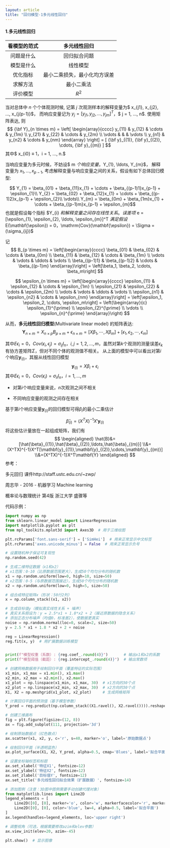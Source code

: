 ```yaml
---
layout: article
title: "回归模型-1多元线性回归"
---
```


####  1.多元线性回归

| 看模型的范式 |         多元线性回归         |
| :----------: | :--------------------------: |
|  问题是什么  |         回归拟合问题         |
|  模型是什么  |           线性模型           |
|   优化指标   | 最小二乘损失，最小化均方误差 |
|   求解方法   |          最小二乘法          |
|   评价模型   |            $R^2$             |

当对总体中 $n$ 个个体观测时候, 记第 $j$ 次观测样本的解释变量为$ x_{j1}, x_{j2}, …, x_{j(p-1)}$， 而响应变量记为 $y_{j} = [y_{j1}, y_{j2}, …, y_{jm}]^T$，$ j = 1, …, n$. 使用矩阵表达, 则
$$
{\bf Y}_{n \times m} = \left[ \begin{array}{cccc} y_{11} & y_{12} & \cdots & y_{1m} \\ y_{21} & y_{22} & \cdots & y_{2m} \\ \vdots & & & \vdots \\ y_{n1} & y_{n2} & \cdots & y_{nm} \end{array} \right] = [ {\bf y}_{(1)}, {\bf y}_{(2)}, \cdots, {\bf y}_{(m)} ]
$$
其中$ x_{i0} ≡ 1$，$i = 1, …, n.$

当响应变量为多元时候，不妨设$ m $个响应变量，$Y_{1}, \ldots, Y_{m}$， 解释变量为 $x_{1}, \ldots, x_{p-1}$, 考虑解释变量与响应变量之间的关系，假设有如下总体回归模型:

$$
Y_{1} = \beta_{01} + \beta_{11}x_{1} + \cdots + \beta_{(p-1)1}x_{p-1} + \epsilon_{1}​
\\
Y_{2} = \beta_{02} + \beta_{12}x_{1} + \cdots + \beta_{(p-1)2}x_{p-1} + \epsilon_{2}​
\\
\vdots​
\\
Y_{m} = \beta_{0m} + \beta_{1m}x_{1} + \cdots + \beta_{(p-1)m}x_{p-1} + \epsilon_{m}​
$$
也就是假设每个指标 $Y_{i} $和解释变量之间存在线性关系。误差项$ e = [\epsilon_{1}, \epsilon_{2}, \ldots, \epsilon_{m}]^T $满足假设$E(\mathbf{\epsilon}) = 0$，$\mathrm{Cov}(\mathbf{\epsilon}) = \Sigma = (\sigma_{ij})$

记
$$
B_{p \times m} = \left[\begin{array}{cccc}
\beta_{01} & \beta_{02} & \cdots & \beta_{0m} \\
\beta_{11} & \beta_{12} & \cdots & \beta_{1m} \\
\vdots & \vdots & \ddots & \vdots \\
\beta_{(p-1)1} & \beta_{(p-1)2} & \cdots & \beta_{(p-1)m}
\end{array}\right] = \left[\beta_1, \beta_2, \cdots, \beta_m\right]
$$

$$
\epsilon_{n \times m} = \left[\begin{array}{cccc}
\epsilon_{11} & \epsilon_{12} & \cdots & \epsilon_{1m} \\
\epsilon_{21} & \epsilon_{22} & \cdots & \epsilon_{2m} \\
\vdots & \vdots & \ddots & \vdots \\
\epsilon_{n1} & \epsilon_{n2} & \cdots & \epsilon_{nm}
\end{array}\right] = \left[\epsilon_1, \epsilon_2, \cdots, \epsilon_m\right] = \left(\begin{array}{c}
\epsilon_{1}^{\prime} \\
\epsilon_{2}^{\prime} \\
\vdots \\
\epsilon_{n}^{\prime}
\end{array}\right)
$$

从而，**多元线性回归模型**(Multivariate linear model) 的矩阵表达:
$$
\mathbf{Y}_{n \times m} = X_{n \times p} B_{p \times m} + \epsilon_{n \times m}= \left[X \beta_1, \cdots, X \beta_m\right] + \left[\epsilon_1, \epsilon_2, \cdots, \epsilon_m\right]
$$

其中$E\epsilon_i=0$，$Cov(\epsilon_i,\epsilon_j)=\sigma_{ij}I_{n}$，$i,j=1,2,\ldots,m$，虽然对第$k$个观测的测量误差$\epsilon_k$有协方差矩阵$\Sigma$，但对不同个体的观测值不相关。
从上面的模型中可以看出对第$i$个响应$\mathbf{y}_{(i)}$，其服从线性回归模型
$$
\mathbf{y}_{(i)}=X\beta_i+\epsilon_i
$$
其中$E\epsilon_i=0$，$Cov(\epsilon_i)=\sigma_{ii}I_{n}$，$i=1,\ldots,m$

- 对第$i$个响应变量来说，$n$次观测之间不相关

- 不同响应变量的观测之间存在相关

基于第$i$个响应变量$\mathbf{y}_{(i)}$的回归模型可得$\beta_i$的最小二乘估计

$$
\hat\beta_{(i)}=(X^TX)^{-1}X'\mathbf{y}_{(i)}
$$
将这些估计量放在一起组成矩阵，我们有
$$
\begin{aligned}
\hat{B}&=[\hat{\beta}_{(1)},\hat{\beta}_{(2)},\ldots,\hat{\beta}_{(m)}]
\\&=(X^TX)^{-1}X^T[\mathbf{y}_{(1)},\mathbf{y}_{(2)},\cdots,\mathbf{y}_{(m)}]
\\&=(X^TX)^{-1}X^T\mathbf{Y}
\end{aligned}
$$
参考：

多元回归  课件http://staff.ustc.edu.cn/~zwp/

周志华 - 2016 - 机器学习 Machine learning

概率论与数理统计 第4版 浙江大学 盛骤等

代码示例：

```python
import numpy as np
from sklearn.linear_model import LinearRegression
import matplotlib.pyplot as plt
from mpl_toolkits.mplot3d import Axes3D  # 用于三维绘图

plt.rcParams['font.sans-serif'] = ['SimHei']  # 用来正常显示中文标签
plt.rcParams['axes.unicode_minus'] = False  # 用来正常显示负号

# 设置随机种子保证可复现性
np.random.seed(42)

# 生成二维特征数据（x1和x2）
# x1范围：0-10（比原数据范围更大），生成50个均匀分布的随机数
x1 = np.random.uniform(low=0, high=10, size=50)
# x2范围：0-5（与原数据范围接近），生成50个均匀分布的随机数
x2 = np.random.uniform(low=0, high=5, size=50)

# 组合成特征矩阵x（形状：50行2列）
x = np.column_stack((x1, x2))

# 生成目标值y（模拟真实线性关系 + 噪声）
# 真实关系假设为：y = 2.5*x1 + 1.8*x2 + 2（接近原数据的隐含关系）
# 添加正态分布噪声（均值0，标准差2），使数据更真实
noise = np.random.normal(loc=0, scale=2, size=50)
y = 2.5 * x1 + 1.8 * x2 + 2 + noise

reg = LinearRegression()
reg.fit(x, y)  # 用扩展数据训练模型


print(f"模型权重（系数）: {reg.coef_.round(4)}")       # 输出x1和x2的系数
print(f"模型阈值（截距）: {reg.intercept_.round(4)}")  # 输出常数项

# 创建网格数据用于绘制回归平面（覆盖特征的实际范围）
x1_min, x1_max = x1.min(), x1.max()
x2_min, x2_max = x2.min(), x2.max()
x1_plot = np.linspace(x1_min, x1_max, 30)  # x1方向的30个点
x2_plot = np.linspace(x2_min, x2_max, 30)  # x2方向的30个点
X1, X2 = np.meshgrid(x1_plot, x2_plot)     # 生成网格矩阵

# 计算回归平面的预测值（基于模型参数）
Y_pred = reg.predict(np.column_stack((X1.ravel(), X2.ravel()))).reshape(X1.shape)

# 创建三维画布
fig = plt.figure(figsize=(12, 8))
ax = fig.add_subplot(111, projection='3d')

# 绘制原始数据点（红色散点）
ax.scatter(x1, x2, y, c='r', s=40, marker='o', label='原始数据点')

# 绘制回归平面（半透明蓝色）
ax.plot_surface(X1, X2, Y_pred, alpha=0.5, cmap='Blues', label='拟合平面')

# 设置坐标轴标签和标题
ax.set_xlabel('特征X1', fontsize=12)
ax.set_ylabel('特征X2', fontsize=12)
ax.set_zlabel('目标值Y', fontsize=12)
ax.set_title('多元线性回归拟合效果（扩展数据）', fontsize=14)

# 添加图例（注意：3D图中图例需要手动创建代理对象）
from matplotlib.lines import Line2D
legend_elements = [
    Line2D([0], [0], marker='o', color='w', markerfacecolor='r', markersize=10, label='原始数据'),
    Line2D([0], [0], color='blue', lw=4, alpha=0.5, label='拟合平面')
]
ax.legend(handles=legend_elements, loc='upper right')

# 调整视角（可选，根据需要修改azim和elev参数）
ax.view_init(elev=20, azim=-45)

plt.show()  # 显示图像
```

